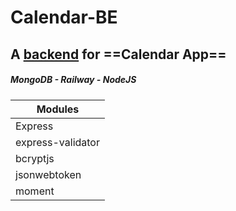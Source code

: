 # Calendar-BE

## A [backend](https://calendar-be-alvaro-veloz.up.railway.app) for ==Calendar App==


##### MongoDB - Railway - NodeJS

| Modules              |
| -------------------- |
| Express           |
| express-validator |
| bcryptjs |
| jsonwebtoken |
| moment |
